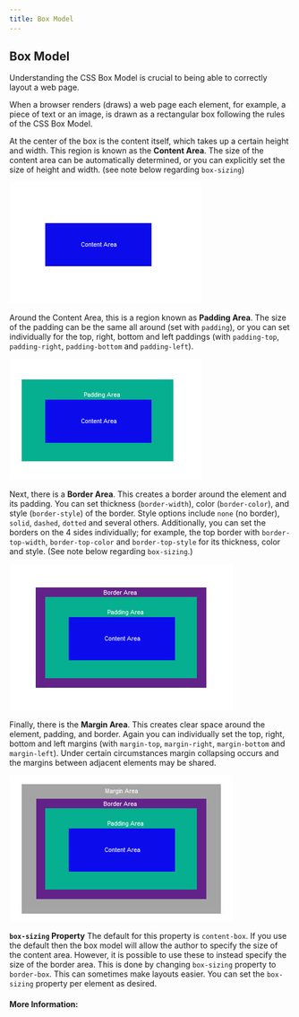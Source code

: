 ```yaml
---
title: Box Model
---
```

## Box Model

Understanding the CSS Box Model is crucial to being able to correctly layout a web page.

When a browser renders (draws) a web page each element, for example, a piece of text or an image, is drawn as a rectangular box following the rules of the CSS Box Model.

At the center of the box is the content itself, which takes up a certain height and width. This region is known as the **Content Area**. The size of the content area can be automatically determined, or you can explicitly set the size of height and width. (see note below regarding `box-sizing`)

![Content Area Image](https://raw.githubusercontent.com/johnkennedy9147/Resources/master/CSS%20Box%20Model%20Images/content%20area.jpg)

Around the Content Area, this is a region known as **Padding Area**. The size of the padding can be the same all around (set with `padding`), or you can set individually for the top, right, bottom and left paddings (with `padding-top`, `padding-right`, `padding-bottom` and `padding-left`).


![Padding Area Image](https://raw.githubusercontent.com/johnkennedy9147/Resources/master/CSS%20Box%20Model%20Images/padding%20area.jpg)

Next, there is a **Border Area**. This creates a border around the element and its padding. You can set thickness (`border-width`), color (`border-color`), and style (`border-style`) of the border. Style options include `none` (no border), `solid`, `dashed`, `dotted` and several others. Additionally, you can set the borders on the 4 sides individually; for example, the top border with `border-top-width`, `border-top-color` and `border-top-style` for its thickness, color and style. (See note below regarding `box-sizing`.)


![Border Area Image](https://raw.githubusercontent.com/johnkennedy9147/Resources/master/CSS%20Box%20Model%20Images/border%20area.jpg)

Finally, there is the **Margin Area**. This creates clear space around the element, padding, and border. Again you can individually set the top, right, bottom and left margins (with `margin-top`, `margin-right`, `margin-bottom` and `margin-left`). Under certain circumstances margin collapsing occurs and the margins between adjacent elements may be shared.


![Margin Area Image](https://raw.githubusercontent.com/johnkennedy9147/Resources/master/CSS%20Box%20Model%20Images/margin%20area2.jpg)

**`box-sizing` Property**
The default for this property is `content-box`. If you use the default then the box model will allow the author to specify the size of the content area. However, it is possible to use these to instead specify the size of the border area. This is done by changing `box-sizing` property to `border-box`. This can sometimes make layouts easier. You can set the `box-sizing` property per element as desired.

#### More Information:

